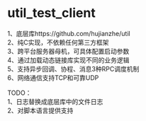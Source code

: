 # util_test_client

1、底层库https://github.com/hujianzhe/util  
2、纯C实现，不依赖任何第三方框架  
3、跨平台服务器母机，可具体配置启动参数  
4、通过加载动态链接库实现不同的业务逻辑  
5、支持异步回调、协程、消息3种RPC调度机制  
6、网络通信支持TCP和可靠UDP  

TODO：  
1、日志替换成底层库中的文件日志  
2、对脚本语言提供支持  
